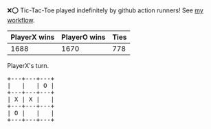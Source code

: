 :x::o: Tic-Tac-Toe played indefinitely by github action runners! See [my workflow](.github/workflows/play.yaml).

|PlayerX wins|PlayerO wins|Ties|
|-|-|-|
|1688|1670|778|

PlayerX's turn.

<pre>
+---+---+---+
|   |   | O |
+---+---+---+
| X | X |   |
+---+---+---+
| O |   |   |
+---+---+---+
</pre>